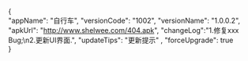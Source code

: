 {   
        "appName": "自行车", 
        "versionCode": "1002", 
        "versionName": "1.0.0.2", 
        "apkUrl": "http://www.shelwee.com/404.apk", 
        "changeLog":"1.修复xxx Bug;\n2.更新UI界面.", 
        "updateTips": "更新提示" ,
        "forceUpgrade": true   
    }
